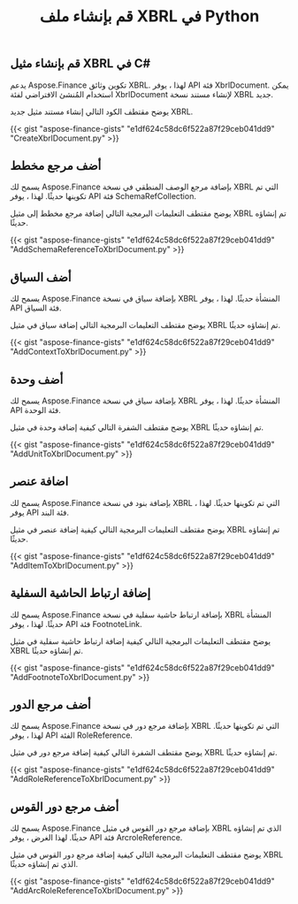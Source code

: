 ﻿---
title: قم بإنشاء ملف XBRL في Python
linktitle: قم بإنشاء XBRL ملفات
type: docs
weight: 10
url: /ar/python-net/create-xbrl-files/
description: Python Finance المكتبة API تدعم تكوين وثائق XBRL وإضافة مخطط قاعدة البيانات ومرجع السياق.
---
## **قم بإنشاء مثيل XBRL في C#**
يدعم Aspose.Finance تكوين وثائق XBRL. لهذا ، يوفر API فئة XbrlDocument. يمكن استخدام المُنشئ الافتراضي لفئة XbrlDocument لإنشاء مستند نسخة XBRL جديد.

يوضح مقتطف الكود التالي إنشاء مستند مثيل جديد XBRL.

{{< gist "aspose-finance-gists" "e1df624c58dc6f522a87f29ceb041dd9" "CreateXbrlDocument.py" >}}
## **أضف مرجع مخطط**
يسمح لك Aspose.Finance بإضافة مرجع الوصف المنطقي في نسخة XBRL التي تم تكوينها حديثًا. لهذا ، يوفر API فئة SchemaRefCollection.

يوضح مقتطف التعليمات البرمجية التالي إضافة مرجع مخطط إلى مثيل XBRL تم إنشاؤه حديثًا.

{{< gist "aspose-finance-gists" "e1df624c58dc6f522a87f29ceb041dd9" "AddSchemaReferenceToXbrlDocument.py" >}}
## **أضف السياق**
يسمح لك Aspose.Finance بإضافة سياق في نسخة XBRL المنشأة حديثًا. لهذا ، يوفر API فئة السياق.

يوضح مقتطف التعليمات البرمجية التالي إضافة سياق في مثيل XBRL تم إنشاؤه حديثًا.

{{< gist "aspose-finance-gists" "e1df624c58dc6f522a87f29ceb041dd9" "AddContextToXbrlDocument.py" >}}
## **أضف وحدة**
يسمح لك Aspose.Finance بإضافة سياق في نسخة XBRL المنشأة حديثًا. لهذا ، يوفر API فئة الوحدة.

يوضح مقتطف الشفرة التالي كيفية إضافة وحدة في مثيل XBRL تم إنشاؤه حديثًا.

{{< gist "aspose-finance-gists" "e1df624c58dc6f522a87f29ceb041dd9" "AddUnitToXbrlDocument.py" >}}
## **اضافة عنصر**
يسمح لك Aspose.Finance بإضافة بنود في نسخة XBRL التي تم تكوينها حديثًا. لهذا ، يوفر API فئة البند.

يوضح مقتطف التعليمات البرمجية التالي كيفية إضافة عنصر في مثيل XBRL تم إنشاؤه حديثًا.

{{< gist "aspose-finance-gists" "e1df624c58dc6f522a87f29ceb041dd9" "AddItemToXbrlDocument.py" >}}
## **إضافة ارتباط الحاشية السفلية**
يسمح لك Aspose.Finance بإضافة ارتباط حاشية سفلية في نسخة XBRL المنشأة حديثًا. لهذا ، يوفر API فئة FootnoteLink.

يوضح مقتطف التعليمات البرمجية التالي كيفية إضافة ارتباط حاشية سفلية في مثيل XBRL تم إنشاؤه حديثًا.

{{< gist "aspose-finance-gists" "e1df624c58dc6f522a87f29ceb041dd9" "AddFootnoteToXbrlDocument.py" >}}
## **أضف مرجع الدور**
يسمح لك Aspose.Finance بإضافة مرجع دور في نسخة XBRL التي تم تكوينها حديثًا. لهذا ، يوفر API الفئة RoleReference.

يوضح مقتطف الشفرة التالي كيفية إضافة مرجع دور في مثيل XBRL تم إنشاؤه حديثًا.

{{< gist "aspose-finance-gists" "e1df624c58dc6f522a87f29ceb041dd9" "AddRoleReferenceToXbrlDocument.py" >}}
## **أضف مرجع دور القوس**
يسمح لك Aspose.Finance بإضافة مرجع دور القوس في مثيل XBRL الذي تم إنشاؤه حديثًا. لهذا الغرض ، يوفر API فئة ArcroleReference.

يوضح مقتطف التعليمات البرمجية التالي كيفية إضافة مرجع دور القوس في مثيل XBRL الذي تم إنشاؤه حديثًا.

{{< gist "aspose-finance-gists" "e1df624c58dc6f522a87f29ceb041dd9" "AddArcRoleReferenceToXbrlDocument.py" >}}
